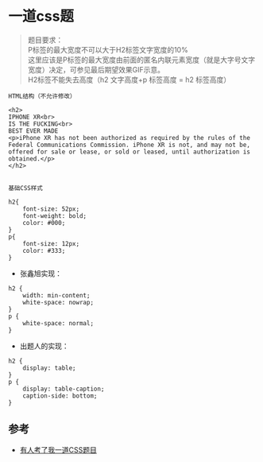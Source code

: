 # 一道css题

>题目要求：  
P标签的最大宽度不可以大于H2标签文字宽度的10%  
这里应该是P标签的最大宽度由前面的匿名内联元素宽度（就是大字号文字宽度）决定，可参见最后期望效果GIF示意。  
H2标签不能失去高度（h2 文字高度+p 标签高度 = h2 标签高度）  

```
HTML结构（不允许修改）

<h2>
IPHONE XR<br>
IS THE FUCKING<br>
BEST EVER MADE
<p>iPhone XR has not been authorized as required by the rules of the Federal Communications Commission. iPhone XR is not, and may not be, offered for sale or lease, or sold or leased, until authorization is obtained.</p>
</h2>


基础CSS样式

h2{
    font-size: 52px;
    font-weight: bold;
    color: #000;
}
p{
    font-size: 12px;
    color: #333;
}
```

- 张鑫旭实现：
```
h2 {
    width: min-content;
    white-space: nowrap;
}
p {
    white-space: normal;
}
```

- 出题人的实现：
```
h2 {
    display: table;
}
p {
    display: table-caption;
    caption-side: bottom;
}
```


## 参考
- [有人考了我一道CSS题目](https://www.zhangxinxu.com/wordpress/2018/10/a-css-%E9%A2%98%E7%9B%AE/)

